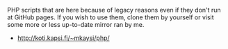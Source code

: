 PHP scripts that are here because of legacy reasons even if they don't run
at GitHub pages. If you wish to use them, clone them by yourself or visit
some more or less up-to-date mirror ran by me.

* http://koti.kapsi.fi/~mkaysi/php/
